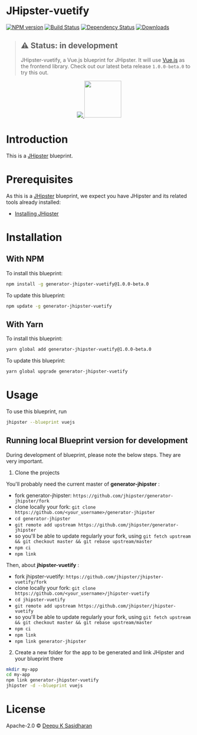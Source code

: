# JHipster-vuetify
[![NPM version][npm-image]][npm-url] [![Build Status][travis-image]][travis-url] [![Dependency Status][daviddm-image]][daviddm-url] [![Downloads][npmcharts-image]][npmcharts-url]
> ## ⚠️ Status: in development
> JHipster-vuetify, a Vue.js blueprint for JHipster. It will use [Vue.js](https://vuejs.org/) as the frontend library. Check out our latest beta release `1.0.0-beta.0` to try this out. 

<div align="center">
  <a href="http://www.jhipster.tech/">
    <img src="https://github.com/jhipster/jhipster-artwork/blob/master/logos/JHipster%20RGB-small100x25px.png?raw=true">
  </a>
  <a href="https://vuejs.org/">
    <img width=100px src="https://avatars3.githubusercontent.com/u/6128107?s=200&v=4">
  </a>
</div>

# Introduction

This is a [JHipster](http://www.jhipster.tech/) blueprint.

# Prerequisites

As this is a [JHipster](http://www.jhipster.tech/) blueprint, we expect you have JHipster and its related tools already installed:

- [Installing JHipster](https://www.jhipster.tech/installation/)

# Installation


## With NPM

To install this blueprint:

```bash
npm install -g generator-jhipster-vuetify@1.0.0-beta.0
```

To update this blueprint:

```bash
npm update -g generator-jhipster-vuetify
```

## With Yarn

To install this blueprint:

```bash
yarn global add generator-jhipster-vuetify@1.0.0-beta.0
```

To update this blueprint:

```bash
yarn global upgrade generator-jhipster-vuetify
```

# Usage

To use this blueprint, run 

```bash
jhipster --blueprint vuejs
```


## Running local Blueprint version for development

During development of blueprint, please note the below steps. They are very important.

1. Clone the projects

You'll probably need the current master of **generator-jhipster** :

- fork generator-jhipster: `https://github.com/jhipster/generator-jhipster/fork`
- clone locally your fork: `git clone https://github.com/<your_username>/generator-jhipster`
- `cd generator-jhipster`
- `git remote add upstream https://github.com/jhipster/generator-jhipster`
- so you'll be able to update regularly your fork, using `git fetch upstream && git checkout master && git rebase upstream/master`
- `npm ci`
- `npm link`

Then, about **jhipster-vuetify** :

- fork jhipster-vuetify: `https://github.com/jhipster/jhipster-vuetify/fork`
- clone locally your fork: `git clone https://github.com/<your_username>/jhipster-vuetify`
- `cd jhipster-vuetify`
- `git remote add upstream https://github.com/jhipster/jhipster-vuetify`
- so you'll be able to update regularly your fork, using `git fetch upstream && git checkout master && git rebase upstream/master`
- `npm ci`
- `npm link`
- `npm link generator-jhipster`


2. Create a new folder for the app to be generated and link JHipster and your blueprint there

```bash
mkdir my-app
cd my-app
npm link generator-jhipster-vuetify
jhipster -d --blueprint vuejs
```

# License

Apache-2.0 © [Deepu K Sasidharan](https://deepu.js.org)


[npm-image]: https://img.shields.io/npm/v/generator-jhipster-vuetify.svg
[npm-url]: https://npmjs.org/package/generator-jhipster-vuetify
[travis-image]: https://travis-ci.com/jhipster/jhipster-vuetify.svg?branch=master
[travis-url]: https://travis-ci.com/jhipster/jhipster-vuetify
[daviddm-image]: https://david-dm.org/jhipster/jhipster-vuetify.svg?theme=shields.io
[daviddm-url]: https://david-dm.org/jhipster/jhipster-vuetify
[npmcharts-image]: https://img.shields.io/npm/dm/generator-jhipster-vuetify.svg?label=Downloads&style=flat
[npmcharts-url]: https://npmcharts.com/compare/generator-jhipster-vuetify
